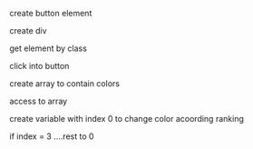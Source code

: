 <!-- html -->

create button element

create div

<!-- .css -->

<!-- js -->

get element by class

click into button

create array to contain colors

access to array

create variable with index 0 to change color acoording ranking

if index = 3 ....rest to 0

